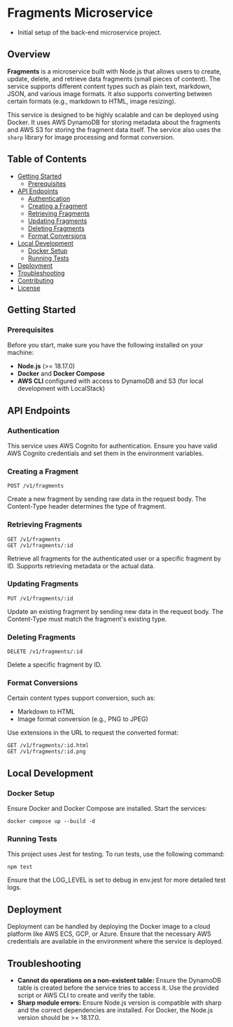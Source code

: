 # Fragments Microservice

- Initial setup of the back-end microservice project.

## Overview

**Fragments** is a microservice built with Node.js that allows users to create, update, delete, and retrieve data fragments (small pieces of content). The service supports different content types such as plain text, markdown, JSON, and various image formats. It also supports converting between certain formats (e.g., markdown to HTML, image resizing).

This service is designed to be highly scalable and can be deployed using Docker. It uses AWS DynamoDB for storing metadata about the fragments and AWS S3 for storing the fragment data itself. The service also uses the `sharp` library for image processing and format conversion.

## Table of Contents

- [Getting Started](#getting-started)
  - [Prerequisites](#prerequisites)
- [API Endpoints](#api-endpoints)
  - [Authentication](#authentication)
  - [Creating a Fragment](#creating-a-fragment)
  - [Retrieving Fragments](#retrieving-fragments)
  - [Updating Fragments](#updating-fragments)
  - [Deleting Fragments](#deleting-fragments)
  - [Format Conversions](#format-conversions)
- [Local Development](#local-development)
  - [Docker Setup](#docker-setup)
  - [Running Tests](#running-tests)
- [Deployment](#deployment)
- [Troubleshooting](#troubleshooting)
- [Contributing](#contributing)
- [License](#license)

## Getting Started

### Prerequisites

Before you start, make sure you have the following installed on your machine:

- **Node.js** (>= 18.17.0)
- **Docker** and **Docker Compose**
- **AWS CLI** configured with access to DynamoDB and S3 (for local development with LocalStack)

## API Endpoints

### Authentication

This service uses AWS Cognito for authentication. Ensure you have valid AWS Cognito credentials and set them in the environment variables.

### Creating a Fragment

```
POST /v1/fragments
```

Create a new fragment by sending raw data in the request body. The Content-Type header determines the type of fragment.

### Retrieving Fragments

```
GET /v1/fragments
GET /v1/fragments/:id
```

Retrieve all fragments for the authenticated user or a specific fragment by ID. Supports retrieving metadata or the actual data.

### Updating Fragments

```
PUT /v1/fragments/:id
```

Update an existing fragment by sending new data in the request body. The Content-Type must match the fragment's existing type.

### Deleting Fragments

```
DELETE /v1/fragments/:id
```

Delete a specific fragment by ID.

### Format Conversions

Certain content types support conversion, such as:

- Markdown to HTML
- Image format conversion (e.g., PNG to JPEG)

Use extensions in the URL to request the converted format:

```
GET /v1/fragments/:id.html
GET /v1/fragments/:id.png
```

## Local Development

### Docker Setup

Ensure Docker and Docker Compose are installed. Start the services:

```
docker compose up --build -d
```

### Running Tests

This project uses Jest for testing. To run tests, use the following command:

```
npm test
```

Ensure that the LOG_LEVEL is set to debug in env.jest for more detailed test logs.

## Deployment

Deployment can be handled by deploying the Docker image to a cloud platform like AWS ECS, GCP, or Azure. Ensure that the necessary AWS credentials are available in the environment where the service is deployed.

## Troubleshooting

- **Cannot do operations on a non-existent table:** Ensure the DynamoDB table is created before the service tries to access it. Use the provided script or AWS CLI to create and verify the table.
- **Sharp module errors:** Ensure Node.js version is compatible with sharp and the correct dependencies are installed. For Docker, the Node.js version should be >= 18.17.0.
